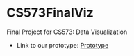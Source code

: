 # CS573FinalViz
Final Project for CS573: Data Visualization

- Link to our prototype: [Prototype](http://sbarman-mi9.github.io/CS573FinalViz/index.html)